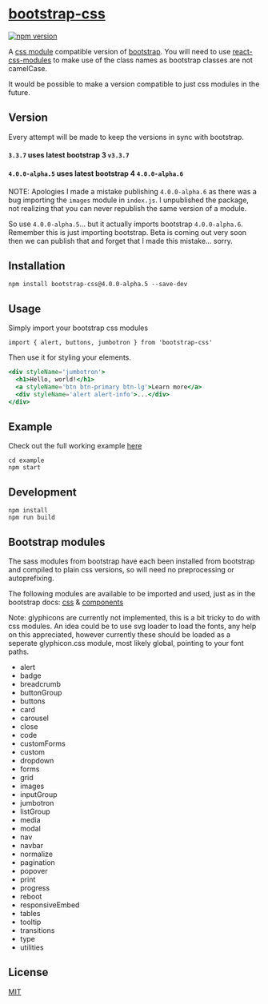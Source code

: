 # [bootstrap-css](https://github.com/StevenIseki/bootstrap-css)

[![npm version](https://badge.fury.io/js/bootstrap-css.svg)](https://badge.fury.io/js/bootstrap-css)

A [css module](https://github.com/css-modules/css-modules) compatible version of [bootstrap](https://github.com/twbs/bootstrap).
You will need to use [react-css-modules](https://github.com/gajus/react-css-modules) to make use of the class names as bootstrap classes are not camelCase.

It would be possible to make a version compatible to just css modules in the future.

## Version
Every attempt will be made to keep the versions in sync with bootstrap.

#### `3.3.7` uses latest bootstrap 3 `v3.3.7`

#### `4.0.0-alpha.5` uses latest bootstrap 4 `4.0.0-alpha.6`

NOTE: Apologies I made a mistake publishing `4.0.0-alpha.6` as there was a bug importing the `images` module in `index.js`. I unpublished the package, not realizing that you can never republish the same version of a module.

So use `4.0.0-alpha.5`... but it actually imports bootstrap `4.0.0-alpha.6`. Remember this is just importing bootstrap. Beta is coming out very soon then we can publish that and forget that I made this mistake... sorry.

## Installation

`npm install bootstrap-css@4.0.0-alpha.5 --save-dev`

## Usage
Simply import your bootstrap css modules

`import { alert, buttons, jumbotron } from 'bootstrap-css'`

Then use it for styling your elements.

```jsx
<div styleName='jumbotron'>
  <h1>Hello, world!</h1>
  <a styleName='btn btn-primary btn-lg'>Learn more</a>
  <div styleName='alert alert-info'>...</div>
</div>
```

## Example

Check out the full working example [here](https://github.com/StevenIseki/bootstrap-css/tree/master/example)

    cd example
    npm start

## Development
    npm install
    npm run build

## Bootstrap modules

The sass modules from bootstrap have each been installed from bootstrap and compiled to plain css versions, so will need no preprocessing or autoprefixing.

The following modules are available to be imported and used, just as in the bootstrap docs: [css](http://getbootstrap.com/css/) & [components](http://getbootstrap.com/components/)

Note: glyphicons are currently not implemented, this is a bit tricky to do with css modules. An idea could be to use svg loader to load the fonts, any help on this appreciated, however currently these should be loaded as a seperate glyphicon.css module, most likely global, pointing to your font paths.

- alert
- badge
- breadcrumb
- buttonGroup
- buttons
- card
- carousel
- close
- code
- customForms
- custom
- dropdown
- forms
- grid
- images
- inputGroup
- jumbotron
- listGroup
- media
- modal
- nav
- navbar
- normalize
- pagination
- popover
- print
- progress
- reboot
- responsiveEmbed
- tables
- tooltip
- transitions
- type
- utilities

## License

[MIT](http://isekivacenz.mit-license.org/)
